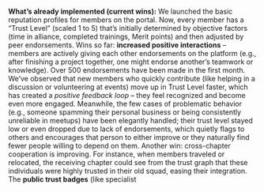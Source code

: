**What’s already implemented (current wins):** We launched the basic reputation profiles for members on the portal. Now, every member has a “Trust Level” (scaled 1 to 5) that’s initially determined by objective factors (time in alliance, completed trainings, Merit points) and then adjusted by peer endorsements. Wins so far: **increased positive interactions** – members are actively giving each other endorsements on the platform (e.g., after finishing a project together, one might endorse another’s teamwork or knowledge). Over 500 endorsements have been made in the first month. We’ve observed that new members who quickly contribute (like helping in a discussion or volunteering at events) move up in Trust Level faster, which has created a _positive feedback loop_ – they feel recognized and become even more engaged. Meanwhile, the few cases of problematic behavior (e.g., someone spamming their personal business or being consistently unreliable in meetups) have been elegantly handled; their trust level stayed low or even dropped due to lack of endorsements, which quietly flags to others and encourages that person to either improve or they naturally find fewer people willing to depend on them. Another win: cross-chapter cooperation is improving. For instance, when members traveled or relocated, the receiving chapter could see from the trust graph that these individuals were highly trusted in their old squad, easing their integration. The **public trust badges** (like specialist